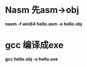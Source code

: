 # Nasm 先asm->obj
**nasm -f win64 hello.asm -o hello.obj**
# gcc 编译成exe
**gcc hello.obj -o hello.exe**
